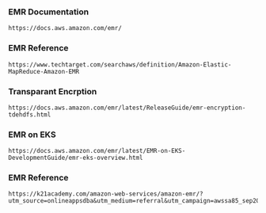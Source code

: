 ### EMR Documentation
```
https://docs.aws.amazon.com/emr/
```

### EMR Reference
```
https://www.techtarget.com/searchaws/definition/Amazon-Elastic-MapReduce-Amazon-EMR
```

### Transparant  Encrption
```
https://docs.aws.amazon.com/emr/latest/ReleaseGuide/emr-encryption-tdehdfs.html
```
### EMR on EKS
```
https://docs.aws.amazon.com/emr/latest/EMR-on-EKS-DevelopmentGuide/emr-eks-overview.html
```
### EMR Reference
```
https://k21academy.com/amazon-web-services/amazon-emr/?utm_source=onlineappsdba&utm_medium=referral&utm_campaign=awssa85_sep2022
```
